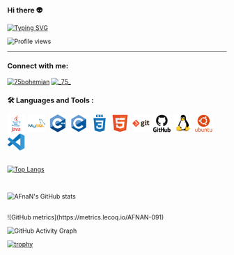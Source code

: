 ### Hi there 👽
[![Typing SVG](https://readme-typing-svg.herokuapp.com?font=Roboto+Slap&size=22&duration=4999&color=F711BC&center=true&vCenter=true&lines=Welcome+to+my+Github+profile;Student+at+CSE+%2C+SUST;DS+%7C+Algo+%7C+OOP)](https://git.io/typing-svg)

![Profile views](https://gpvc.arturio.dev/AFNAN-091) 

---
<h3 align="left">Connect with me:</h3>
<p align="left">
<a href="https://www.facebook.com/profile.php?id=100082710284034" target="blank"><img align="center" src="https://raw.githubusercontent.com/rahuldkjain/github-profile-readme-generator/master/src/images/icons/Social/facebook.svg" alt="75bohemian" height="30" width="40" /></a>
<a href="https://codeforces.com/profile/Afnan_91" target="blank"><img align="center" src="https://raw.githubusercontent.com/rahuldkjain/github-profile-readme-generator/master/src/images/icons/Social/codeforces.svg" alt="_75_" height="30" width="40" /></a>
</p>  

### :hammer_and_wrench: Languages and Tools : 
<div>
  <img src="https://github.com/devicons/devicon/blob/master/icons/java/java-original-wordmark.svg" title="Java" alt="Java" width="40" height="40"/>&nbsp;
  <img src="https://github.com/devicons/devicon/blob/master/icons/mysql/mysql-original-wordmark.svg" title="Spring" alt="Spring" width="40" height="40"/>&nbsp;
  <img src="https://github.com/devicons/devicon/blob/master/icons/cplusplus/cplusplus-original.svg" title="React" alt="React" width="40" height="40"/>&nbsp;
  <img src="https://github.com/devicons/devicon/blob/master/icons/c/c-original.svg" title="Spring" alt="Spring" width="40" height="40"/>&nbsp;
 <img src="https://github.com/devicons/devicon/blob/master/icons/css3/css3-plain-wordmark.svg" title="Spring" alt="Spring" width="40" height="40"/>&nbsp;
 <img src="https://github.com/devicons/devicon/blob/master/icons/html5/html5-original.svg" title="Spring" alt="Spring" width="40" height="40"/>&nbsp;
  <img src="https://github.com/devicons/devicon/blob/master/icons/git/git-original-wordmark.svg" title="Spring" alt="Spring" width="40" height="40"/>&nbsp;
  <img src="https://github.com/devicons/devicon/blob/master/icons/github/github-original-wordmark.svg" title="Spring" alt="Spring" width="40" height="40"/>&nbsp;
  <img src="https://github.com/devicons/devicon/blob/master/icons/linux/linux-original.svg" title="Spring" alt="Spring" width="40" height="40"/>&nbsp;
  <img src="https://github.com/devicons/devicon/blob/master/icons/ubuntu/ubuntu-plain-wordmark.svg" title="Spring" alt="Spring" width="40" height="40"/>&nbsp;
  <img src="https://github.com/devicons/devicon/blob/master/icons/vscode/vscode-original.svg" title="Spring" alt="Spring" width="40" height="40"/>&nbsp;
  
 </div>
 
 <br>

[![Top Langs](https://github-readme-stats.vercel.app/api/top-langs/?username=AFNAN-091&layout=compact&theme=vision-friendly-dark)](https://github.com/AFNAN-091/github-readme-stats)

<br>

![AFnaN's GitHub stats](https://github-readme-stats.vercel.app/api?username=AFNAN-091&show_icons=true&theme=radical)

 <br>
![GitHub metrics](https://metrics.lecoq.io/AFNAN-091)  


![GitHub Activity Graph](https://activity-graph.herokuapp.com/graph?username=AFNAN-091)  


 [![trophy](https://github-profile-trophy.vercel.app/?username=AFNAN-091)](https://github.com/ryo-ma/github-profile-trophy)
